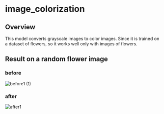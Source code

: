 # image_colorization

## Overview
This model converts grayscale images to color images. Since it is trained on a dataset of flowers, so it works well only with images of flowers.

## Result on a random flower image

### before
![before1 (1)](https://github.com/Abhidyum/image_colorization/assets/94860032/e98cfb2a-6814-46d3-8db6-48d0fd56f86e)

### after
![after1](https://github.com/Abhidyum/image_colorization/assets/94860032/1c961782-8129-49c8-bd36-b1c02dcd1498)

